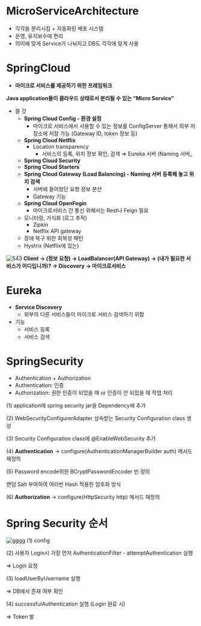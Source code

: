 # MicroServiceArchitecture
- 각각을 분리시킴 + 자동화된 배포 시스템
- 운영, 유지보수에 편리
- 의미에 맞게 Service가 나눠지고 DB도 각각에 맞게 사용

# SpringCloud
- **마이크로 서비스를 제공하기 위한 프레임워크**

**Java application들이 클라우드 상태로서 분리될 수 있는 “Micro Service”**

- 쓸 것
    - **Spring Cloud Config - 환경 설정**
        - 마이크로 서비스에서 사용할 수 있는 정보를 ConfigServer 통해서 외부 저장소에 저장 가능 (Gateway ID, token 정보 등)
    - **Spring Cloud Netflix**
        - Location transparency
            - 서비스의 등록, 위치 정보 확인, 검색 ⇒ Eureka 서버 (Naming 서버_
    - **Spring Cloud Security**
    - **Spring Cloud Starters**
    - **Spring Cloud Gateway (Load Balancing) - Naming 서버 등록해 놓고 위치 검색**
        - 서버에 들어왔던 요청 정보 분산
        - Gateway 기능
    - **Spring Cloud OpenFegin**
        - 마이크로서비스 간 통신 위해서는 Rest나 Feign 필요
    - 모니터링, 가식화 (로그 추적)
        - Zipkin
        - Netflix API gateway
    - 장애 복구 위한 회복성 패턴
    - Hystrix (Netflix에 있는)


![543](https://user-images.githubusercontent.com/45472076/231830204-b316178e-66ca-442c-8342-0bf070a680d5.PNG)
**Client → (정보 요청) → LoadBalancer(API Gateway) → (내가 필요한 서비스가 어디입니까)? → Discovery → 마이크로서비스**

# Eureka

- **Service Discovery**
    - 외부의 다른 서비스들이 마이크로 서비스 검색하기 위함
- 기능
    - 서비스 등록
    - 서비스 검색
    
# SpringSecurity
- Authentication + Authorization
- Authentication: 인증
- Authorization: 권한
인증이 되었을 때 or 인증이 안 되었을 때 작업 처리

(1) application에 spring security jar을 Dependency에 추가

(2) WebSecurityConfigurerAdapter 상속받는 Security Configuration class 생성

(3) Security Configuration class에 @EnableWebSecurity 추가

(4) **Authentication** -> configure(AuthenticationManagerBuilder auth) 메서드 재정의

(5) Password encode위한 BCryptPasswordEncoder 빈 정의

랜덤 Salt 부여하여 여러번 Hash 적용한 암호화 방식

(6) **Authorization** -> configure(HttpSecurity http) 메서드 재정의

# Spring Security 순서
![gggg](https://user-images.githubusercontent.com/45472076/232300816-d1bf7b5d-5ce8-430a-8266-228582785d0e.PNG)
(1) config 

(2) 사용자 Login시 가장 먼저 AuthenticationFilter - attemptAuthentication 실행

=> Login 요청

(3) loadUserByUsername 실행

=> DB에서 존재 여부 확인 

(4) successfulAuthentication 실행 (Login 완료 시)

=> Token 발
